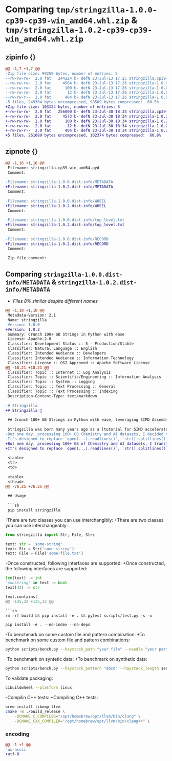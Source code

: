 # Comparing `tmp/stringzilla-1.0.0-cp39-cp39-win_amd64.whl.zip` & `tmp/stringzilla-1.0.2-cp39-cp39-win_amd64.whl.zip`

## zipinfo {}

```diff
@@ -1,7 +1,7 @@
-Zip file size: 99259 bytes, number of entries: 5
--rw-rw-rw-  2.0 fat   244224 b- defN 23-Jul-13 17:25 stringzilla.cp39-win_amd64.pyd
--rw-rw-rw-  2.0 fat     4564 b- defN 23-Jul-13 17:26 stringzilla-1.0.0.dist-info/METADATA
--rw-rw-rw-  2.0 fat      100 b- defN 23-Jul-13 17:26 stringzilla-1.0.0.dist-info/WHEEL
--rw-rw-rw-  2.0 fat       12 b- defN 23-Jul-13 17:26 stringzilla-1.0.0.dist-info/top_level.txt
--rw-rw-r--  2.0 fat      404 b- defN 23-Jul-13 17:26 stringzilla-1.0.0.dist-info/RECORD
-5 files, 249304 bytes uncompressed, 98509 bytes compressed:  60.5%
+Zip file size: 103124 bytes, number of entries: 5
+-rw-rw-rw-  2.0 fat   256000 b- defN 23-Jul-30 18:34 stringzilla.cp39-win_amd64.pyd
+-rw-rw-rw-  2.0 fat     4573 b- defN 23-Jul-30 18:34 stringzilla-1.0.2.dist-info/METADATA
+-rw-rw-rw-  2.0 fat      100 b- defN 23-Jul-30 18:34 stringzilla-1.0.2.dist-info/WHEEL
+-rw-rw-rw-  2.0 fat       12 b- defN 23-Jul-30 18:34 stringzilla-1.0.2.dist-info/top_level.txt
+-rw-rw-r--  2.0 fat      404 b- defN 23-Jul-30 18:34 stringzilla-1.0.2.dist-info/RECORD
+5 files, 261089 bytes uncompressed, 102374 bytes compressed:  60.8%
```

## zipnote {}

```diff
@@ -1,16 +1,16 @@
 Filename: stringzilla.cp39-win_amd64.pyd
 Comment: 
 
-Filename: stringzilla-1.0.0.dist-info/METADATA
+Filename: stringzilla-1.0.2.dist-info/METADATA
 Comment: 
 
-Filename: stringzilla-1.0.0.dist-info/WHEEL
+Filename: stringzilla-1.0.2.dist-info/WHEEL
 Comment: 
 
-Filename: stringzilla-1.0.0.dist-info/top_level.txt
+Filename: stringzilla-1.0.2.dist-info/top_level.txt
 Comment: 
 
-Filename: stringzilla-1.0.0.dist-info/RECORD
+Filename: stringzilla-1.0.2.dist-info/RECORD
 Comment: 
 
 Zip file comment:
```

## Comparing `stringzilla-1.0.0.dist-info/METADATA` & `stringzilla-1.0.2.dist-info/METADATA`

 * *Files 8% similar despite different names*

```diff
@@ -1,10 +1,10 @@
 Metadata-Version: 2.1
 Name: stringzilla
-Version: 1.0.0
+Version: 1.0.2
 Summary: Crunch 100+ GB Strings in Python with ease
 License: Apache-2.0
 Classifier: Development Status :: 5 - Production/Stable
 Classifier: Natural Language :: English
 Classifier: Intended Audience :: Developers
 Classifier: Intended Audience :: Information Technology
 Classifier: License :: OSI Approved :: Apache Software License
@@ -18,21 +18,21 @@
 Classifier: Topic :: Internet :: Log Analysis
 Classifier: Topic :: Scientific/Engineering :: Information Analysis
 Classifier: Topic :: System :: Logging
 Classifier: Topic :: Text Processing :: General
 Classifier: Topic :: Text Processing :: Indexing
 Description-Content-Type: text/markdown
 
-# Stringzilla
+# Stringzilla 🦖
 
 ## Crunch 100+ GB Strings in Python with ease, leveraging SIMD Assembly
 
 Stringzilla was born many years ago as a [tutorial for SIMD accelerated string-processing][tutorial].
-But one day, processing 100+ GB Chemistry and AI datasets, I decided to transform it into a library.
-It's designed to replace `open(...).readlines()`, `str().splitlines()` and many other common workloads with very long strings.
+But one day, processing 100+ GB of Chemistry and AI datasets, I transformed it into a library.
+It's designed to replace `open(...).readlines()`, `str().splitlines()`, and many other typical workloads with very long strings.
 
 <table>
 <tr>
 <td>
 
 <table>
 <thead>
@@ -76,25 +76,25 @@
 
 ## Usage
 
 ```sh
 pip install stringzilla
 ```
 
-There are two classes you can use interchangibly:
+There are two classes you can use interchangeably:
 
 ```python
 from stringzilla import Str, File, Strs
 
 text: str = 'some-string'
 text: Str = Str('some-string')
 text: File = File('some-file.txt')
 ```
 
-Once constructed, following interfaces are supported:
+Once constructed, the following interfaces are supported:
 
 ```python
 len(text) -> int
 'substring' in text -> bool
 text[42] -> str
 
 text.contains(
@@ -135,33 +135,33 @@
 
 ```sh
 rm -rf build && pip install -e . && pytest scripts/test.py -s -x
 
 pip install -e . --no-index --no-deps
 ```
 
-To benchmark on some custom file and pattern combination:
+To benchmark on some custom file and pattern combinations:
 
 ```sh
 python scripts/bench.py --haystack_path "your file" --needle "your pattern"
 ```
 
-To benchmark on syntetic data:
+To benchmark on synthetic data:
 
 ```sh
 python scripts/bench.py --haystack_pattern "abcd" --haystack_length 1e9 --needle "abce"
 ```
 
 To validate packaging:
 
 ```sh
 cibuildwheel --platform linux
 ```
 
-Compilin C++ tests:
+Compiling C++ tests:
 
 
 ```sh
 brew install libomp llvm
 cmake -B ./build_release \
     -DCMAKE_C_COMPILER="/opt/homebrew/opt/llvm/bin/clang" \
     -DCMAKE_CXX_COMPILER="/opt/homebrew/opt/llvm/bin/clang++" \
```

### encoding

```diff
@@ -1 +1 @@
-us-ascii
+utf-8
```

